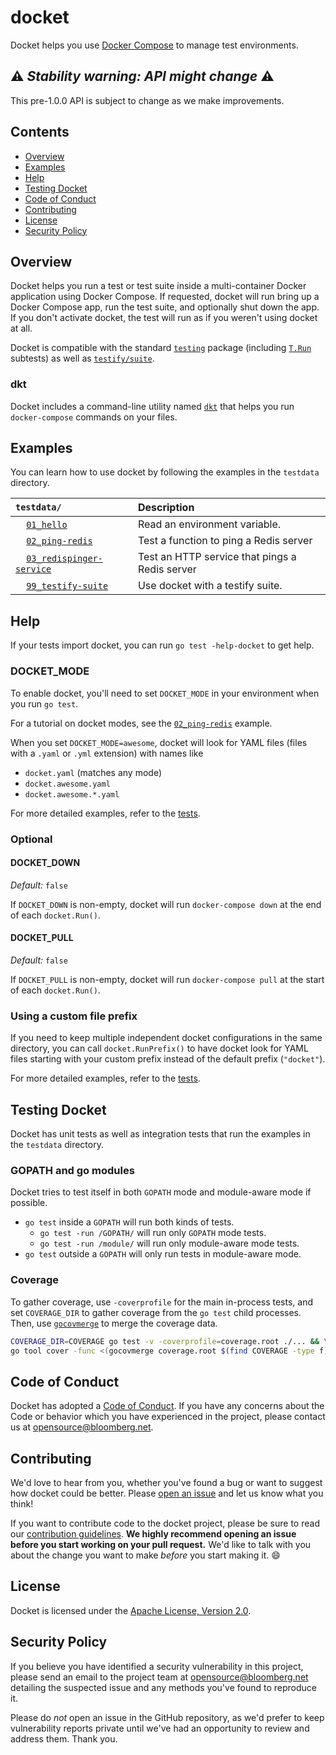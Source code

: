 # docket

Docket helps you use [Docker Compose](https://docs.docker.com/compose/overview/)
to manage test environments.

## &#x26A0; **_Stability warning: API might change_** &#x26A0;

This pre-1.0.0 API is subject to change as we make improvements.

## Contents

- [Overview](#overview)
- [Examples](#examples)
- [Help](#help)
- [Testing Docket](#testing-docket)
- [Code of Conduct](#code-of-conduct)
- [Contributing](#contributing)
- [License](#license)
- [Security Policy](#security-policy)

## Overview

Docket helps you run a test or test suite inside a multi-container Docker
application using Docker Compose. If requested, docket will run bring up a
Docker Compose app, run the test suite, and optionally shut down the app. If you
don't activate docket, the test will run as if you weren't using docket at all.

Docket is compatible with the standard [`testing`](https://godoc.org/testing)
package (including [`T.Run`](https://godoc.org/testing#T.Run) subtests) as well
as
[`testify/suite`](https://github.com/stretchr/testify/blob/master/README.md#suite-package).

### dkt

Docket includes a command-line utility named [`dkt`](dkt) that helps you run
`docker-compose` commands on your files.

## Examples

You can learn how to use docket by following the examples in the `testdata`
directory.

| `testdata/`                                                                    | Description                                    |
| :----------------------------------------------------------------------------- | :--------------------------------------------- |
| &nbsp;&nbsp;&nbsp; [`01_hello`](testdata/01_hello)                             | Read an environment variable.                  |
| &nbsp;&nbsp;&nbsp; [`02_ping-redis`](testdata/02_ping-redis)                   | Test a function to ping a Redis server         |
| &nbsp;&nbsp;&nbsp; [`03_redispinger-service`](testdata/03_redispinger-service) | Test an HTTP service that pings a Redis server |
| &nbsp;&nbsp;&nbsp; [`99_testify-suite`](testdata/99_testify-suite)             | Use docket with a testify suite.               |

## Help

If your tests import docket, you can run `go test -help-docket` to get help.

### DOCKET_MODE

To enable docket, you'll need to set `DOCKET_MODE` in your environment when you
run `go test`.

For a tutorial on docket modes, see the
[`02_ping-redis`](testdata/02_ping-redis) example.

When you set `DOCKET_MODE=awesome`, docket will look for YAML files (files with
a `.yaml` or `.yml` extension) with names like

- `docket.yaml` (matches any mode)
- `docket.awesome.yaml`
- `docket.awesome.*.yaml`

For more detailed examples, refer to the
[tests](internal/compose/files_test.go).

### Optional

#### DOCKET_DOWN

_Default:_ `false`

If `DOCKET_DOWN` is non-empty, docket will run `docker-compose down` at the end
of each `docket.Run()`.

#### DOCKET_PULL

_Default:_ `false`

If `DOCKET_PULL` is non-empty, docket will run `docker-compose pull` at the
start of each `docket.Run()`.

### Using a custom file prefix

If you need to keep multiple independent docket configurations in the same
directory, you can call `docket.RunPrefix()` to have docket look for YAML files
starting with your custom prefix instead of the default prefix (`"docket"`).

For more detailed examples, refer to the
[tests](internal/compose/files_test.go).

## Testing Docket

Docket has unit tests as well as integration tests that run the examples in the
`testdata` directory.

### GOPATH and go modules

Docket tries to test itself in both `GOPATH` mode and module-aware mode if
possible.

- `go test` inside a `GOPATH` will run both kinds of tests.
  - `go test -run /GOPATH/` will run only `GOPATH` mode tests.
  - `go test -run /module/` will run only module-aware mode tests.
- `go test` outside a `GOPATH` will only run tests in module-aware mode.

### Coverage

To gather coverage, use `-coverprofile` for the main in-process tests, and set
`COVERAGE_DIR` to gather coverage from the `go test` child processes. Then, use
[`gocovmerge`](https://github.com/wadey/gocovmerge) to merge the coverage data.

```sh
COVERAGE_DIR=COVERAGE go test -v -coverprofile=coverage.root ./... && \
go tool cover -func <(gocovmerge coverage.root $(find COVERAGE -type f))
```

## Code of Conduct

Docket has adopted a
[Code of Conduct](https://github.com/bloomberg/.github/blob/master/CODE_OF_CONDUCT.md).
If you have any concerns about the Code or behavior which you have experienced
in the project, please contact us at opensource@bloomberg.net.

## Contributing

We'd love to hear from you, whether you've found a bug or want to suggest how
docket could be better. Please
[open an issue](https://github.com/bloomberg/docket/issues/new/choose) and let
us know what you think!

If you want to contribute code to the docket project, please be sure to read our
[contribution guidelines](https://github.com/bloomberg/.github/blob/master/CONTRIBUTING.md).
**We highly recommend opening an issue before you start working on your pull
request.** We'd like to talk with you about the change you want to make _before_
you start making it. :smile:

## License

Docket is licensed under the [Apache License, Version 2.0](LICENSE).

## Security Policy

If you believe you have identified a security vulnerability in this project,
please send an email to the project team at opensource@bloomberg.net detailing
the suspected issue and any methods you've found to reproduce it.

Please do _not_ open an issue in the GitHub repository, as we'd prefer to keep
vulnerability reports private until we've had an opportunity to review and
address them. Thank you.
